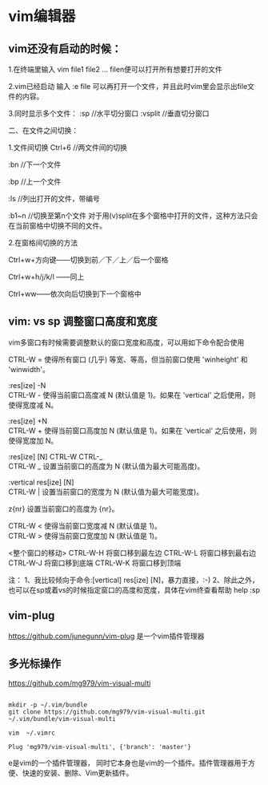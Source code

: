 # vim编辑器


## vim还没有启动的时候：

1.在终端里输入 vim file1 file2 ... filen便可以打开所有想要打开的文件

2.vim已经启动 输入 :e file 可以再打开一个文件，并且此时vim里会显示出file文件的内容。

3.同时显示多个文件： :sp //水平切分窗口 :vsplit //垂直切分窗口

二、在文件之间切换：

1.文件间切换 Ctrl+6 //两文件间的切换

:bn //下一个文件

:bp //上一个文件

:ls //列出打开的文件，带编号

:b1~n //切换至第n个文件 对于用(v)split在多个窗格中打开的文件，这种方法只会在当前窗格中切换不同的文件。

2.在窗格间切换的方法

Ctrl+w+方向键——切换到前／下／上／后一个窗格

Ctrl+w+h/j/k/l ——同上

Ctrl+ww——依次向后切换到下一个窗格中

## vim: vs sp 调整窗口高度和宽度
vim多窗口有时候需要调整默认的窗口宽度和高度，可以用如下命令配合使用

CTRL-W =        使得所有窗口 (几乎) 等宽、等高，但当前窗口使用 'winheight' 和 'winwidth'。

:res[ize] -N                               
CTRL-W -        使得当前窗口高度减 N (默认值是 1)。如果在 'vertical' 之后使用，则使得宽度减 N。

:res[ize] +N                                    
CTRL-W +        使得当前窗口高度加 N (默认值是 1)。如果在 'vertical' 之后使用，则使得宽度加 N。

:res[ize] [N]
CTRL-W CTRL-_                                  
CTRL-W _        设置当前窗口的高度为 N (默认值为最大可能高度)。

:vertical res[ize] [N]                  
CTRL-W |        设置当前窗口的宽度为 N (默认值为最大可能宽度)。

z{nr}<CR>       设置当前窗口的高度为 {nr}。
                                           
CTRL-W <        使得当前窗口宽度减 N (默认值是 1)。                                              
CTRL-W >        使得当前窗口宽度加 N (默认值是 1)。

<整个窗口的移动>
CTRL-W-H 将窗口移到最左边
CTRL-W-L 将窗口移到最右边
CTRL-W-J 将窗口移到底端
CTRL-W-K 将窗口移到顶端

注：
1、我比较倾向于命令:[vertical] res[ize] [N]，暴力直接，:-)
2、除此之外，也可以在sp或着vs的时候指定窗口的高度和宽度，具体在vim终查看帮助 help :sp



## vim-plug
https://github.com/junegunn/vim-plug
是一个vim插件管理器



## 多光标操作

https://github.com/mg979/vim-visual-multi

 ```shell
 
mkdir -p ~/.vim/bundle
git clone https://github.com/mg979/vim-visual-multi.git ~/.vim/bundle/vim-visual-multi

vim  ~/.vimrc

Plug 'mg979/vim-visual-multi', {'branch': 'master'}

 ```

e是vim的一个插件管理器， 同时它本身也是vim的一个插件。插件管理器用于方便、快速的安装、删除、Vim更新插件。

